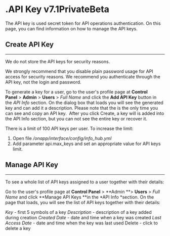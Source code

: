 # .API Key v7.1PrivateBeta

The API key is used secret token for API operations authentication. On this page, you can find information on how to manage the API keys.

## Create API Key

------------------------------------------------------------------------

We do not store the API keys for security reasons.

We strongly recommend that you disable plain password usage for API access for security reasons. We recommend you authenticate through the API key, not the login and password.

To generate a key for a user, go to the user's profile page at **Control Panel** &gt; **Admin** &gt; **Users** &gt; *Full Name* and click the **Add API Key** button in the *API Info* section. On the dialog box that loads you will see the generated key and can add it a description. Please note that the is the only time you can see and copy an API key.  After you click Create, a key will is added into the API Info section, but you can not see the entire key or recover it.

There is a limit of 100 API keys per user. To increase the limit:

1.  Open file */onapp/interface/config/info\_hub.yml*
2.  Add parameter api.max\_keys and set an appropriate value for API keys limit.

## Manage API Key

------------------------------------------------------------------------

To see a whole list of API keys assigned to a user together with their details:

Go to the user's profile page at **Control Panel** &gt; **Admin **&gt; **Users** &gt; *Full Name* and click **Manage API Keys **in the *API Info *section. On the page that loads, you will see the list of API keys together with their details:

*Key* - first 5 symbols of a key
*Description* - description of a key added during creation
*Created Date -* date and time when a key was created
*Last Access Date -* date and time when the key was last used
Delete - click to delete a key



